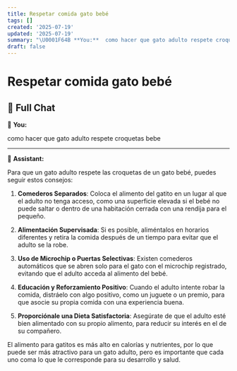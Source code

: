 ```yaml
---
title: Respetar comida gato bebé
tags: []
created: '2025-07-19'
updated: '2025-07-19'
summary: "\U0001F64B **You:**  como hacer que gato adulto respete croquetas bebe"
draft: false
---
```


# Respetar comida gato bebé

## 🧠 Full Chat

🙋 **You:**

como hacer que gato adulto respete croquetas bebe

---

🤖 **Assistant:**

Para que un gato adulto respete las croquetas de un gato bebé, puedes seguir estos consejos:  

1. **Comederos Separados**: Coloca el alimento del gatito en un lugar al que el adulto no tenga acceso, como una superficie elevada si el bebé no puede saltar o dentro de una habitación cerrada con una rendija para el pequeño.  

2. **Alimentación Supervisada**: Si es posible, aliméntalos en horarios diferentes y retira la comida después de un tiempo para evitar que el adulto se la robe.  

3. **Uso de Microchip o Puertas Selectivas**: Existen comederos automáticos que se abren solo para el gato con el microchip registrado, evitando que el adulto acceda al alimento del bebé.  

4. **Educación y Reforzamiento Positivo**: Cuando el adulto intente robar la comida, distráelo con algo positivo, como un juguete o un premio, para que asocie su propia comida con una experiencia buena.  

5. **Proporciónale una Dieta Satisfactoria**: Asegúrate de que el adulto esté bien alimentado con su propio alimento, para reducir su interés en el de su compañero.  

El alimento para gatitos es más alto en calorías y nutrientes, por lo que puede ser más atractivo para un gato adulto, pero es importante que cada uno coma lo que le corresponde para su desarrollo y salud.